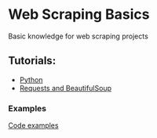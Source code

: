 # Web Scraping Basics
Basic knowledge for web scraping projects

## Tutorials:
* [Python](https://github.com/Giapa/Web-Scraping-Basics/blob/master/python.md)
* [Requests and BeautifulSoup](https://github.com/Giapa/Web-Scraping-Basics/blob/master/ReqBs4.md)

### Examples
[Code examples](https://github.com/Giapa/Web-Scraping-Basics/blob/master/Examples)
